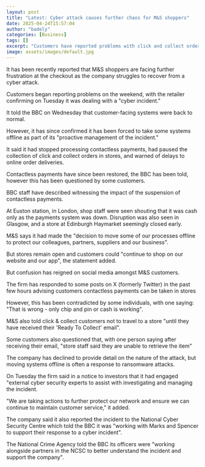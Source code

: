 ```yaml
---
layout: post
title: "Latest: Cyber attack causes further chaos for M&S shoppers"
date: 2025-04-24T15:57:04
author: "badely"
categories: [Business]
tags: []
excerpt: "Customers have reported problems with click and collect orders as well as card and contactless payments."
image: assets/images/default.jpg
---
```


It has been recently reported that M&S shoppers are facing further frustration at the checkout as the company struggles to recover from a cyber attack.

Customers began reporting problems on the weekend, with the retailer confirming on Tuesday it was dealing with a "cyber incident."

It told the BBC on Wednesday that customer-facing systems were back to normal.

However, it has since confirmed it has been forced to take some systems offline as part of its "proactive management of the incident."

It said it had stopped processing contactless payments, had paused the collection of click and collect orders in stores, and warned of delays to online order deliveries.

Contactless payments have since been restored, the BBC has been told, however this has been questioned by some customers.

BBC staff have described witnessing the impact of the suspension of contactless payments.

At Euston station, in London, shop staff were seen shouting that it was cash only as the payments system was down.  Disruption was also seen in Glasgow, and a store at Edinburgh Haymarket seemingly closed early.  

M&S says it had made the "decision to move some of our processes offline to protect our colleagues, partners, suppliers and our business".

But stores remain open and customers could "continue to shop on our website and our app", the statement added.

But confusion has reigned on social media amongst M&S customers.

The firm has responded to some posts on X (formerly Twitter) in the past few hours advising customers contactless payments can be taken in stores 

However, this has been contradicted by some individuals, with one saying: "That is wrong - only chip and pin or cash is working". 

M&S also told click & collect customers not to travel to a store "until they have received their 'Ready To Collect' email". 

Some customers also questioned that, with one person saying after receiving their email, "store staff said they are unable to retrieve the item"

The company has declined to provide detail on the nature of the attack, but moving systems offline is often a response to ransomware attacks.

On Tuesday the firm said in a notice to investors that it had engaged "external cyber security experts to assist with investigating and managing the incident.

"We are taking actions to further protect our network and ensure we can continue to maintain customer service," it added.

The company said it also reported the incident to the National Cyber Security Centre which told the BBC it was "working with Marks and Spencer to support their response to a cyber incident".

The National Crime Agency told the BBC its officers were "working alongside partners in the NCSC to better understand the incident and support the company".

